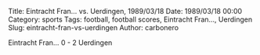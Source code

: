 Title: Eintracht Fran… vs. Uerdingen, 1989/03/18
Date: 1989/03/18 00:00
Category: sports
Tags: football, football scores, Eintracht Fran…, Uerdingen
Slug: eintracht-fran-vs-uerdingen
Author: carbonero


Eintracht Fran… 0 - 2 Uerdingen
